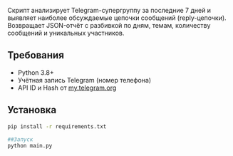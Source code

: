 Скрипт анализирует Telegram-супергруппу за последние 7 дней и выявляет наиболее обсуждаемые цепочки сообщений (reply-цепочки).  
Возвращает JSON-отчёт с разбивкой по дням, темам, количеству сообщений и уникальных участников.

## Требования

- Python 3.8+
- Учётная запись Telegram (номер телефона)
- API ID и Hash от [my.telegram.org](https://my.telegram.org)

## Установка

```bash
pip install -r requirements.txt

##Запуск
python main.py
